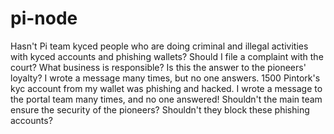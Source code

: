 # pi-node
Hasn't Pi team kyced people who are doing criminal and illegal activities with kyced accounts and phishing wallets?  Should I file a complaint with the court?  What business is responsible?  Is this the answer to the pioneers' loyalty?  I wrote a message many times, but no one answers. 1500 Pintork's kyc account from my wallet was phishing and hacked. I wrote a message to the portal team many times, and no one answered!  Shouldn't the main team ensure the security of the pioneers? Shouldn't they block these phishing accounts?
